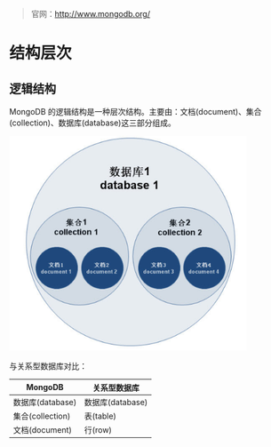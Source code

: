 > 官网：http://www.mongodb.org/

# 结构层次

## 逻辑结构

MongoDB 的逻辑结构是一种层次结构。主要由：文档(document)、集合(collection)、数据库(database)这三部分组成。

<img src="..\..\..\images\MongoDB\逻辑结构.png" alt="img" style="zoom: 80%;" />

与关系型数据库对比：

| MongoDB          | 关系型数据库     |
| ---------------- | ---------------- |
| 数据库(database) | 数据库(database) |
| 集合(collection) | 表(table)        |
| 文档(document)   | 行(row)          |





